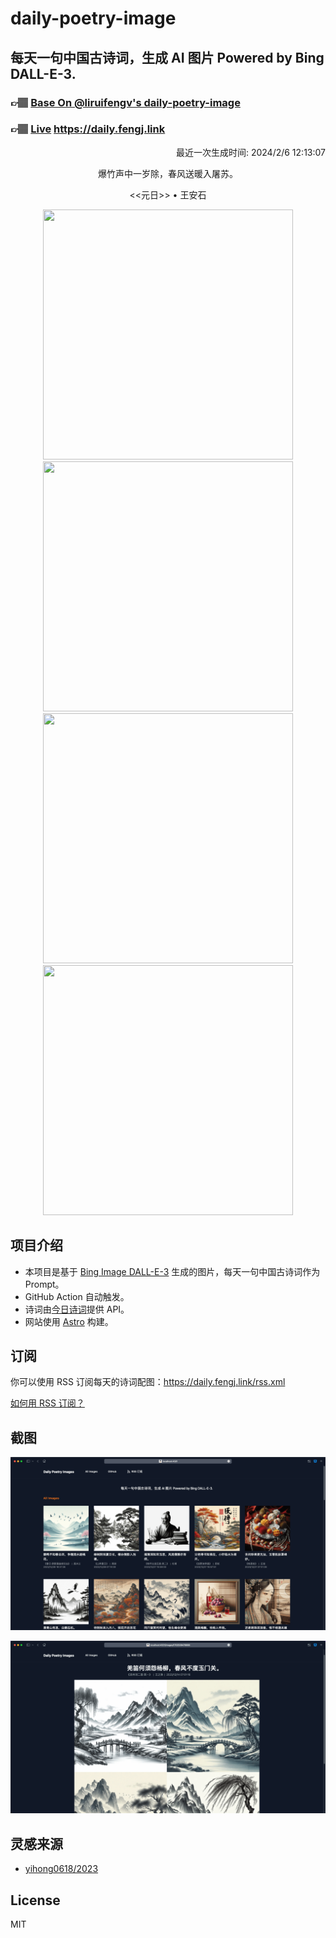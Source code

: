 
# daily-poetry-image

## 每天一句中国古诗词，生成 AI 图片 Powered by Bing DALL-E-3.

### 👉🏽 [Base On @liruifengv's daily-poetry-image](https://github.com/liruifengv/daily-poetry-image)

### 👉🏽 [Live](https://daily.fengj.link) https://daily.fengj.link

<p align="right">
  最近一次生成时间: 2024/2/6 12:13:07
</p>
<p align="center">
爆竹声中一岁除，春风送暖入屠苏。
</p>
<p align="center">
<<元日>> • 王安石
</p>
<p align="center">
<img src="https://tse4.mm.bing.net/th/id/OIG1.JZkVj61Wzb0ZH8DsU5zk" height="400" width="400" />
<img src="https://tse1.mm.bing.net/th/id/OIG1.ZT.K.8p9fT5UBoamlMLZ" height="400" width="400" />
<img src="https://tse1.mm.bing.net/th/id/OIG1.571jiashJqPzFXMYy5mj" height="400" width="400" />
<img src="https://tse3.mm.bing.net/th/id/OIG1.dwHtAInRH3CkRepB3DyE" height="400" width="400" />
</p>

## 项目介绍

-   本项目是基于 [Bing Image DALL-E-3](https://www.bing.com/images/create) 生成的图片，每天一句中国古诗词作为 Prompt。
-   GitHub Action 自动触发。
-   诗词由[今日诗词](https://www.jinrishici.com/)提供 API。
-   网站使用 [Astro](https://astro.build) 构建。

## 订阅

你可以使用 RSS 订阅每天的诗词配图：https://daily.fengj.link/rss.xml

[如何用 RSS 订阅？](https://zhuanlan.zhihu.com/p/55026716)

## 截图

![图片列表](./screenshots/Snipaste_2023-12-28_21-00-26.png)

![图片详情](./screenshots/Snipaste_2023-12-28_21-00-53.png)

## 灵感来源

-   [yihong0618/2023](https://github.com/yihong0618/2023)

## License

MIT
